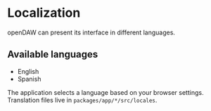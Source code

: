 # Localization

openDAW can present its interface in different languages.

## Available languages

- English
- Spanish

The application selects a language based on your browser settings. Translation files live in `packages/app/*/src/locales`.
